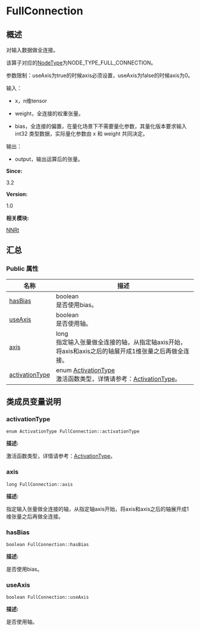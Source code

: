 # FullConnection


## 概述

对输入数据做全连接。

该算子对应的[NodeType](_n_n_rt.md#nodetype)为NODE_TYPE_FULL_CONNECTION。

参数限制：useAxis为true的时候axis必须设置，useAxis为false的时候axis为0。

输入：

- x，n维tensor

- weight，全连接的权重张量。

- bias，全连接的偏置，在量化场景下不需要量化参数，其量化版本要求输入 int32 类型数据，实际量化参数由 x 和 weight 共同决定。

输出：

- output，输出运算后的张量。

**Since:**

3.2

**Version:**

1.0

**相关模块:**

[NNRt](_n_n_rt.md)


## 汇总


### Public 属性

  | 名称 | 描述 | 
| -------- | -------- |
| [hasBias](#hasbias) | boolean<br/>是否使用bias。 | 
| [useAxis](#useaxis) | boolean<br/>是否使用轴。 | 
| [axis](#axis) | long<br/>指定输入张量做全连接的轴，从指定轴axis开始，将axis和axis之后的轴展开成1维张量之后再做全连接。 | 
| [activationType](#activationtype) | enum&nbsp;[ActivationType](_n_n_rt.md#activationtype)<br/>激活函数类型，详情请参考：[ActivationType](_n_n_rt.md#activationtype)。 | 


## 类成员变量说明


### activationType

  
```
enum ActivationType FullConnection::activationType
```

**描述:**

激活函数类型，详情请参考：[ActivationType](_n_n_rt.md#activationtype)。


### axis

  
```
long FullConnection::axis
```

**描述:**

指定输入张量做全连接的轴，从指定轴axis开始，将axis和axis之后的轴展开成1维张量之后再做全连接。


### hasBias

  
```
boolean FullConnection::hasBias
```

**描述:**

是否使用bias。


### useAxis

  
```
boolean FullConnection::useAxis
```

**描述:**

是否使用轴。

